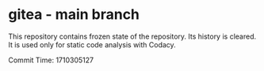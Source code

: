 # gitea - main branch

This repository contains frozen state of the repository.
Its history is cleared. It is used only for static code
analysis with Codacy.

Commit Time: 1710305127